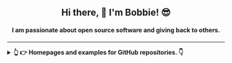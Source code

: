 <h2 align="center">Hi there, 👋 I'm Bobbie! 😎</h2>

<h4 align="center">I am passionate about open source software and giving back to others.</h4>


---

<details>
  <summary>
    <strong>👆 👉 Homepages and examples for GitHub repositories. 👇<strong>
  </summary>
  <br>
---
  <a href="/" align="left">
    <img src="https://github-readme-stats.vercel.app/api/top-langs/?username=wbbme&text_color=586069&layout=compact&hide_border=true&bg_color=fff&title_color=0366d6&count_private=true&include_all_commits=true" />
  </a>

  <a href="/" align="right">
    <img src="https://github-readme-stats.vercel.app/api?username=wbbme&count_private=true&show_icons=true&icon_color=222&title_color=0366d6&text_color=586069&bg_color=fff&hide=issues&hide_border=true&include_all_commits=true" />
  </a>


